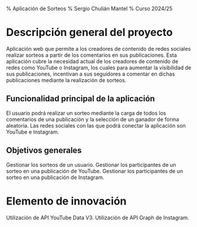 % Aplicación de Sorteos
% Sergio Chulián Mantel
% Curso 2024/25

# Descripción general del proyecto

Aplicación web que permite a los creadores de contenido de redes sociales realizar sorteos a partir de los comentarios en sus publicaciones. Esta aplicación cubre la necesidad actual de los creadores de contenido de redes como YouTube o Instagram, los cuales para aumentar la visibilidad de sus publicaciones, incentivan a sus seguidores a comentar en dichas publicaciones mediante la realización de sorteos.

## Funcionalidad principal de la aplicación

El usuario podrá realizar un sorteo mediante la carga de todos los comentarios de una publicación y la selección de un ganador de forma aleatoria. Las redes sociales con las que podrá conectar la aplicación son YouTube e Instagram.

## Objetivos generales

Gestionar los sorteos de un usuario.
Gestionar los participantes de un sorteo en una publicación de YouTube.
Gestionar los participantes de un sorteo en una publicación de Instagram.

# Elemento de innovación

Utilización de API YouTube Data V3.
Utilización de API Graph de Instagram.

